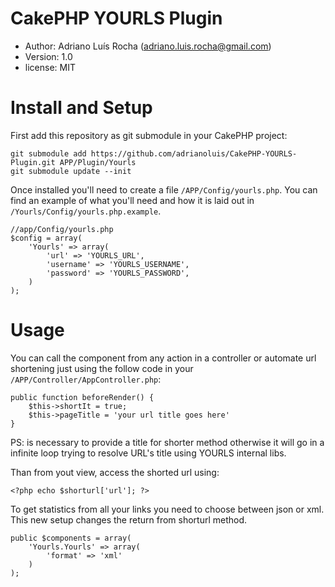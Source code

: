 # CakePHP YOURLS Plugin
* Author:  Adriano Luís Rocha (adriano.luis.rocha@gmail.com)
* Version: 1.0
* license: MIT

# Install and Setup
First add this repository as git submodule in your CakePHP project:

	git submodule add https://github.com/adrianoluis/CakePHP-YOURLS-Plugin.git APP/Plugin/Yourls
	git submodule update --init

Once installed you'll need to create a file `/APP/Config/yourls.php`. You can find an example of what you'll need and how it is laid out in `/Yourls/Config/yourls.php.example`.

	//app/Config/yourls.php
	$config = array(
		'Yourls' => array(
			'url' => 'YOURLS_URL',
			'username' => 'YOURLS_USERNAME',
			'password' => 'YOURLS_PASSWORD',
		)
	);

# Usage
You can call the component from any action in a controller or automate url shortening just using the follow code in your `/APP/Controller/AppController.php`:

	public function beforeRender() {
		$this->shortIt = true;
		$this->pageTitle = 'your url title goes here'
	}

PS: is necessary to provide a title for shorter method otherwise it will go in a infinite loop trying to resolve URL's title using YOURLS internal libs.

Than from yout view, access the shorted url using:

	<?php echo $shorturl['url']; ?>

To get statistics from all your links you need to choose between json or xml. This new setup changes the return from shorturl method.

	public $components = array(
		'Yourls.Yourls' => array(
			'format' => 'xml'
		)
	);
